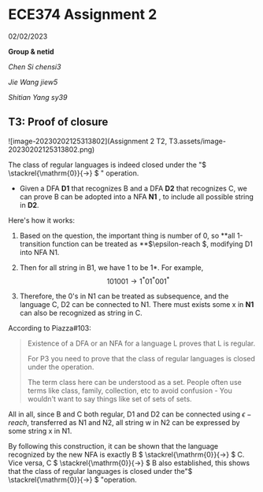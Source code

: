# ECE374 Assignment 2 

02/02/2023

**Group & netid**

*Chen Si         chensi3*

*Jie Wang        jiew5*

*Shitian Yang     sy39*

## T3: Proof of closure

![image-20230202125313802](Assignment 2 T2, T3.assets/image-20230202125313802.png)

The class of regular languages is indeed closed under the "$ \stackrel{\mathrm{0}}{→} $ " operation. 

- Given a DFA **D1** that recognizes B and a DFA **D2** that recognizes C, we can prove B can be adopted into a NFA **N1** , to include all possible string in **D2**. 

Here's how it works:

1. Based on the question, the important thing is number of 0, so **all 1-transition function can be treated as  **$\epsilon-reach $, modifying D1 into NFA N1. 

2. Then for all string in B1, we have 1 to be 1*. For example, 
   $$
   101001 \rightarrow 1^*01^*001^*
   $$

3. Therefore, the 0's in N1 can be treated as subsequence, and the language C, D2 can be connected to N1. There must exists some x in **N1** can also be recognized as string in C. 

According to Piazza#103:

> Existence of a DFA or an NFA for a language L proves that L is regular. 
>
> For P3 you need to prove that the class of regular languages is closed under the operation.
>
> The term class here can be understood as a set. People often use terms like class, family, collection, etc to avoid confusion - You wouldn't want to say things like set of sets of sets. 

All in all, since B and C both regular, D1 and D2 can be connected using $\epsilon-reach$, transferred as N1 and N2, all string w in N2 can be expressed by some string x in N1. 

By following this construction, it can be shown that the language recognized by the new NFA  is exactly B $ \stackrel{\mathrm{0}}{→} $  C. Vice versa,  C $ \stackrel{\mathrm{0}}{→} $  B also established, this shows that the class of regular languages is closed under the"$ \stackrel{\mathrm{0}}{→} $ "operation.



​	